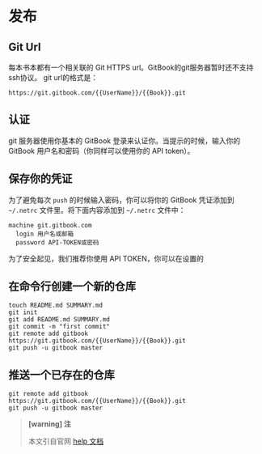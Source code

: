 # 发布

## Git Url
每本书本都有一个相关联的 Git HTTPS url。GitBook的git服务器暂时还不支持ssh协议。
git url的格式是：
```
https://git.gitbook.com/{{UserName}}/{{Book}}.git
```

## 认证
git 服务器使用你基本的 GitBook 登录来认证你。当提示的时候，输入你的 GitBook 用户名和密码（你同样可以使用你的 API token）。

## 保存你的凭证
为了避免每次 `push` 的时候输入密码，你可以将你的 GitBook 凭证添加到 `~/.netrc` 文件里。将下面内容添加到 `~/.netrc` 文件中：
```
machine git.gitbook.com
  login 用户名或邮箱
  password API-TOKEN或密码
```
为了安全起见，我们推荐你使用 API TOKEN，你可以在设置的

## 在命令行创建一个新的仓库
```
touch README.md SUMMARY.md
git init
git add README.md SUMMARY.md
git commit -m "first commit"
git remote add gitbook https://git.gitbook.com/{{UserName}}/{{Book}}.git
git push -u gitbook master
```

## 推送一个已存在的仓库
```
git remote add gitbook https://git.gitbook.com/{{UserName}}/{{Book}}.git
git push -u gitbook master
```

>**[warning] 注**
>
>本文引自官网 [help 文档](https://help.gitbook.com/books/how-can-i-use-git.html)